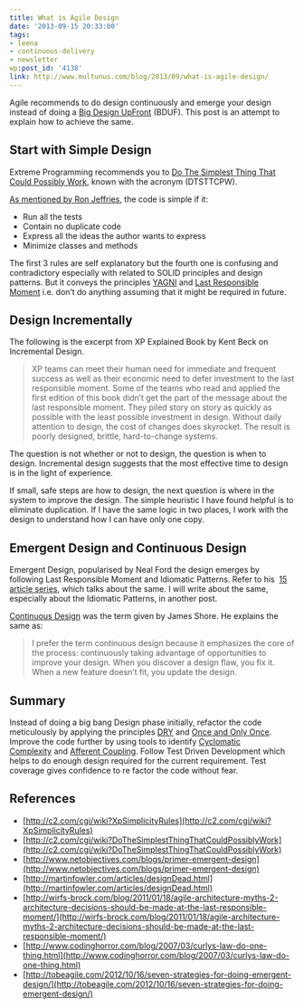 ```yaml
---
title: What is Agile Design
date: '2013-09-15 20:33:00'
tags:
- leena
- continuous-delivery
- newsletter
wp:post_id: '4138'
link: http://www.multunus.com/blog/2013/09/what-is-agile-design/
---
```


Agile recommends to do design continuously and emerge your design instead of doing a [Big Design UpFront](http://c2.com/cgi/wiki?BigDesignUpFront) (BDUF). This post is an attempt to explain how to achieve the same.

## Start with Simple Design
Extreme Programming recommends you to [Do The Simplest Thing That Could Possibly Work](http://www.xprogramming.com/Practices/PracSimplest.html), known with the acronym (DTSTTCPW). 

[As mentioned by Ron Jeffries](http://xprogramming.com/classics/expemergentdesign/), the code is simple if it:

- Run all the tests
- Contain no duplicate code
- Express all the ideas the author wants to express
- Minimize classes and methods

The first 3 rules are self explanatory but the fourth one is confusing and contradictory especially with related to SOLID principles and design patterns. But it conveys the principles [YAGNI](http://en.wikipedia.org/wiki/You_aren't_gonna_need_it) and [Last Responsible Moment](http://www.codinghorror.com/blog/2006/10/the-last-responsible-moment.html) i.e. don’t do anything assuming that it might be required in future.

## Design Incrementally
The following is the excerpt from XP Explained Book by Kent Beck on Incremental Design.

> XP teams can meet their human need for immediate and frequent success as well as their economic need to defer investment to the last responsible moment. Some of the teams who read and applied the first edition of this book didn’t get the part of the message about the last responsible moment. They piled story on story as quickly as possible with the least possible investment in design. Without daily attention to design, the cost of changes does skyrocket. The result is poorly designed, brittle, hard-to-change systems.

The question is not whether or not to design, the question is when to design. Incremental design suggests that the most effective time to design is in the light of experience.

If small, safe steps are how to design, the next question is where in the system to improve the design. The simple heuristic I have found helpful is to eliminate duplication. If I have the same logic in two places, I work with the design to understand how I can have only one copy.

## Emergent Design and Continuous Design
Emergent Design, popularised by Neal Ford the design emerges by following Last Responsible Moment and Idiomatic Patterns. Refer to his 
[15 article series](http://www.ibm.com/developerworks/java/library/j-eaed1/index.html), which talks about the same. I will write about the same, especially about the Idiomatic Patterns, in another post.

[Continuous Design](http://www.martinfowler.com/ieeeSoftware/continuousDesign.pdf) was the term given by James Shore. He explains the same as:

> I prefer the term continuous design because it emphasizes the core of the process: continuously taking advantage of opportunities to improve your design. When you discover a design flaw, you fix it. When a new feature doesn’t fit, you update the design.

## Summary
Instead of doing a big bang Design phase initially, refactor the code meticulously by applying the principles [DRY](http://www.artima.com/intv/dry.html) and [Once and Only Once](http://c2.com/xp/OnceAndOnlyOnce.html). Improve the code further by using tools to identify
[Cyclomatic Complexity](http://c2.com/cgi/wiki?AbcMetric) and [Afferent Coupling](http://www.ibm.com/developerworks/library/j-eaed6/). Follow Test Driven Development which helps to do enough design required for the current requirement. Test coverage gives confidence to re factor the code without fear.

## References
- [http://c2.com/cgi/wiki?XpSimplicityRules](http://c2.com/cgi/wiki?XpSimplicityRules)
- [http://c2.com/cgi/wiki?DoTheSimplestThingThatCouldPossiblyWork](http://c2.com/cgi/wiki?DoTheSimplestThingThatCouldPossiblyWork)
- [http://www.netobjectives.com/blogs/primer-emergent-design](http://www.netobjectives.com/blogs/primer-emergent-design)  
- [http://martinfowler.com/articles/designDead.html](http://martinfowler.com/articles/designDead.html)
- [http://wirfs-brock.com/blog/2011/01/18/agile-architecture-myths-2-architecture-decisions-should-be-made-at-the-last-responsible-moment/](http://wirfs-brock.com/blog/2011/01/18/agile-architecture-myths-2-architecture-decisions-should-be-made-at-the-last-responsible-moment/)
- [http://www.codinghorror.com/blog/2007/03/curlys-law-do-one-thing.html](http://www.codinghorror.com/blog/2007/03/curlys-law-do-one-thing.html)
- [http://tobeagile.com/2012/10/16/seven-strategies-for-doing-emergent-design/](http://tobeagile.com/2012/10/16/seven-strategies-for-doing-emergent-design/)
